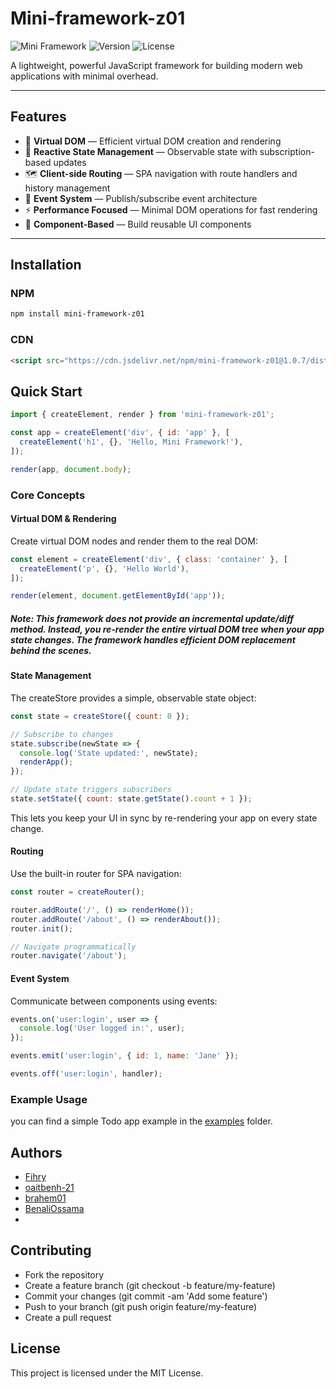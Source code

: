 # Mini-framework-z01

![Mini Framework](https://img.shields.io/badge/Mini-Framework--z01-blue)
![Version](https://img.shields.io/badge/version-1.7.0-green)
![License](https://img.shields.io/badge/license-MIT-orange)

A lightweight, powerful JavaScript framework for building modern web applications with minimal overhead.

---

## Features

- 🚀 **Virtual DOM** — Efficient virtual DOM creation and rendering  
- 🔄 **Reactive State Management** — Observable state with subscription-based updates  
- 🗺️ **Client-side Routing** — SPA navigation with route handlers and history management  
- 📡 **Event System** — Publish/subscribe event architecture  
- ⚡ **Performance Focused** — Minimal DOM operations for fast rendering  
- 🧩 **Component-Based** — Build reusable UI components  

---

## Installation

### NPM

```bash
npm install mini-framework-z01
```
### CDN
```html
<script src="https://cdn.jsdelivr.net/npm/mini-framework-z01@1.0.7/dist/mini-framework-z01.min.js"></script>
```
## Quick Start
```js
import { createElement, render } from 'mini-framework-z01';

const app = createElement('div', { id: 'app' }, [
  createElement('h1', {}, 'Hello, Mini Framework!'),
]);

render(app, document.body);
```
### Core Concepts
#### Virtual DOM & Rendering
Create virtual DOM nodes and render them to the real DOM:
```js
const element = createElement('div', { class: 'container' }, [
  createElement('p', {}, 'Hello World'),
]);

render(element, document.getElementById('app'));
```
##### Note: This framework does not provide an incremental update/diff method. Instead, you re-render the entire virtual DOM tree when your app state changes. The framework handles efficient DOM replacement behind the scenes.
#### State Management
The createStore provides a simple, observable state object:
```js
const state = createStore({ count: 0 });

// Subscribe to changes
state.subscribe(newState => {
  console.log('State updated:', newState);
  renderApp();
});

// Update state triggers subscribers
state.setState({ count: state.getState().count + 1 });
```
This lets you keep your UI in sync by re-rendering your app on every state change.

#### Routing
Use the built-in router for SPA navigation:
```js 
const router = createRouter();

router.addRoute('/', () => renderHome());
router.addRoute('/about', () => renderAbout());
router.init();

// Navigate programmatically
router.navigate('/about');
```
#### Event System
Communicate between components using events:
```js
events.on('user:login', user => {
  console.log('User logged in:', user);
});

events.emit('user:login', { id: 1, name: 'Jane' });

events.off('user:login', handler);
```
### Example Usage
you can find a simple Todo app example in the [examples](./examples) folder.

## Authors
- [Fihry](https://github.com/fihry)
- [oaitbenh-21](https://github.com/oaitbenh-21)
- [brahem01](https://www.linkedin.com/in/brahem01)
- [BenaliOssama](https://github.com/BenaliOssama)
- 
## Contributing
- Fork the repository
- Create a feature branch (git checkout -b feature/my-feature)
- Commit your changes (git commit -am 'Add some feature')
- Push to your branch (git push origin feature/my-feature)
- Create a pull request

## License
This project is licensed under the MIT License.